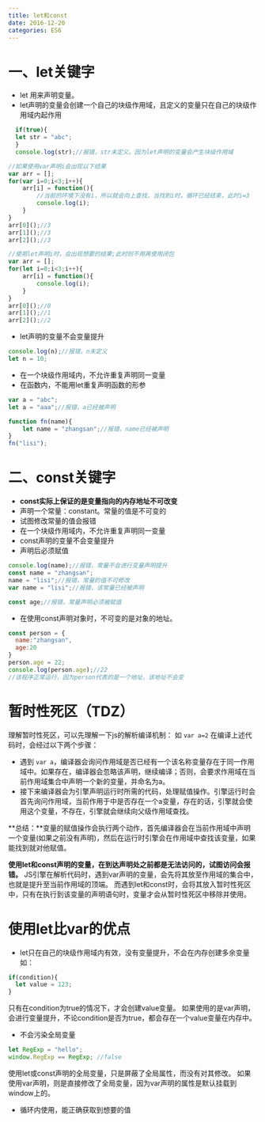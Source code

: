 ```yaml
---
title: let和const
date: 2016-12-20
categories: ES6
---
```


# 一、let关键字

* let 用来声明变量。
* let声明的变量会创建一个自己的块级作用域，且定义的变量只在自己的块级作用域内起作用
```javascript
  if(true){
  let str = "abc";
  }
  console.log(str);//报错，str未定义。因为let声明的变量会产生块级作用域
```
```javascript
//如果使用var声明i会出现以下结果
var arr = [];
for(var i=0;i<3;i++){
	arr[i] = function(){
		//当前的环境下没有i，所以就会向上查找，当找到i时，循环已经结束，此时i=3
		console.log(i);
	}
}
arr[0]();//3
arr[1]();//3
arr[2]();//3

//使用let声明i时，会出现想要的结果;此时则不用再使用闭包
var arr = [];
for(let i=0;i<3;i++){
	arr[i] = function(){
		console.log(i);
	}
}
arr[0]();//0
arr[1]();//1
arr[2]();//2
```
* let声明的变量不会变量提升
```javascript
console.log(n);//报错，n未定义
let n = 10;
```
* 在一个块级作用域内，不允许重复声明同一变量
* 在函数内，不能用let重复声明函数的形参
```javascript
var a = "abc";
let a = "aaa";//报错，a已经被声明

function fn(name){
	let name = "zhangsan";//报错，name已经被声明
}
fn("lisi");
```
# 二、const关键字
* **const实际上保证的是变量指向的内存地址不可改变**
* 声明一个常量：constant。常量的值是不可变的
* 试图修改常量的值会报错
* 在一个块级作用域内，不允许重复声明同一变量
* const声明的变量不会变量提升
* 声明后必须赋值
```javascript
console.log(name);//报错，常量不会进行变量声明提升
const name = "zhangsan";
name = "lisi";//报错，常量的值不可修改
var name = "lisi";//报错，该常量已经被声明

const age;//报错，常量声明必须被赋值
```
* 在使用const声明对象时，不可变的是对象的地址。
```javascript
const person = {
  name:"zhangsan",
  age:20
}
person.age = 22;
console.log(person.age);//22
//该程序正常运行，因为person代表的是一个地址，该地址不会变
```
# 暂时性死区（TDZ）

理解暂时性死区，可以先理解一下js的解析编译机制：
如 `var a=2`
在编译上述代码时，会经过以下两个步骤：
- 遇到 `var a`，编译器会询问作用域是否已经有一个该名称变量存在于同一作用域中。如果存在，编译器会忽略该声明，继续编译；否则，会要求作用域在当前作用域集合中声明一个新的变量，并命名为a。
- 接下来编译器会为引擎声明运行时所需的代码，处理赋值操作。引擎运行时会首先询问作用域，当前作用于中是否存在一个a变量，存在的话，引擎就会使用这个变量，不存在，引擎就会继续向父级作用域查找。

**总结：**变量的赋值操作会执行两个动作，首先编译器会在当前作用域中声明一个变量(如果之前没有声明)，然后在运行时引擎会在作用域中查找该变量，如果能找到就对他赋值。

**使用let和const声明的变量，在到达声明处之前都是无法访问的，试图访问会报错。**
JS引擎在解析代码时，遇到var声明的变量，会先将其放至作用域的集合中，也就是提升至当前作用域的顶端。
而遇到let和const时，会将其放入暂时性死区中，只有在执行到该变量的声明语句时，变量才会从暂时性死区中移除并使用。

# 使用let比var的优点

- let只在自己的块级作用域内有效，没有变量提升，不会在内存创建多余变量
  如：
```js
if(condition){
  let value = 123;
}
```
只有在condition为true的情况下，才会创建value变量。
如果使用的是var声明，会进行变量提升，不论condition是否为true，都会存在一个value变量在内存中。

- 不会污染全局变量
```js
let RegExp = "hello";
window.RegExp == RegExp; //false
```
使用let或const声明的全局变量，只是屏蔽了全局属性，而没有对其修改。
如果使用var声明，则是直接修改了全局变量，因为var声明的属性是默认挂载到window上的。

- 循环内使用，能正确获取到想要的值